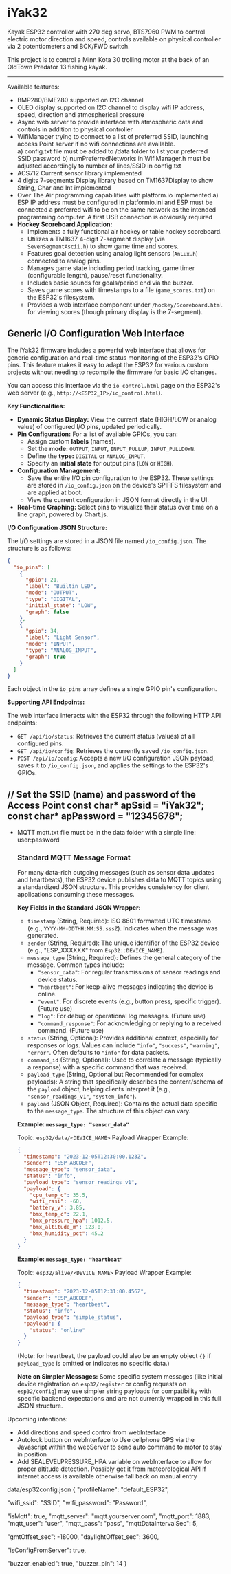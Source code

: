 # iYak32

Kayak ESP32 controller with 270 deg servo, BTS7960 PWM to control electric motor direction and speed, controls available on physical controller via 2 potentiometers and BCK/FWD switch.

This project is to control a Minn Kota 30 trolling motor at the back of an OldTown Predator 13 fishing kayak.



-------------------------------------------------------------------------------



Available features:
- BMP280/BME280 supported on I2C channel
- OLED display supported on I2C channel to display wifi IP address, speed, direction and atmospherical pressure
- Async web server to provide interface with atmospheric data and controls in addition to physical controller
- WifiManager trying to connect to a list of preferred SSID, launching access Point server if no wifi connections are available.  
    a) config.txt file must be added to /data folder to list your preferred SSID:password 
    b) numPreferredNetworks in WifiManager.h must be adjusted accordingly to number of lines/SSID in config.txt
- ACS712 Current sensor library implemented
- 4 digits 7-segments Display library based on TM1637Display to show String, Char and Int implemented  
- Over The Air programming capabilities with platform.io implemented
    a) ESP IP address must be configured in platformio.ini and ESP must be connected a preferred wifi to be on the same network as the intended programming computer.  A first USB connection is obviously required  
- **Hockey Scoreboard Application:**
    - Implements a fully functional air hockey or table hockey scoreboard.
    - Utilizes a TM1637 4-digit 7-segment display (via `SevenSegmentAscii.h`) to show game time and scores.
    - Features goal detection using analog light sensors (`AnLux.h`) connected to analog pins.
    - Manages game state including period tracking, game timer (configurable length), pause/reset functionality.
    - Includes basic sounds for goals/period end via the buzzer.
    - Saves game scores with timestamps to a file (`game_scores.txt`) on the ESP32's filesystem.
    - Provides a web interface component under `/hockey/Scoreboard.html` for viewing scores (though primary display is the 7-segment).

## Generic I/O Configuration Web Interface

The iYak32 firmware includes a powerful web interface that allows for generic configuration and real-time status monitoring of the ESP32's GPIO pins. This feature makes it easy to adapt the ESP32 for various custom projects without needing to recompile the firmware for basic I/O changes.

You can access this interface via the `io_control.html` page on the ESP32's web server (e.g., `http://<ESP32_IP>/io_control.html`).

**Key Functionalities:**

*   **Dynamic Status Display:** View the current state (HIGH/LOW or analog value) of configured I/O pins, updated periodically.
*   **Pin Configuration:** For a list of available GPIOs, you can:
    *   Assign custom **labels** (names).
    *   Set the **mode:** `OUTPUT`, `INPUT`, `INPUT_PULLUP`, `INPUT_PULLDOWN`.
    *   Define the **type:** `DIGITAL` or `ANALOG_INPUT`.
    *   Specify an **initial state** for output pins (`LOW` or `HIGH`).
*   **Configuration Management:**
    *   Save the entire I/O pin configuration to the ESP32. These settings are stored in `/io_config.json` on the device's SPIFFS filesystem and are applied at boot.
    *   View the current configuration in JSON format directly in the UI.
*   **Real-time Graphing:** Select pins to visualize their status over time on a line graph, powered by Chart.js.

**I/O Configuration JSON Structure:**

The I/O settings are stored in a JSON file named `/io_config.json`. The structure is as follows:

```json
{
  "io_pins": [
    {
      "gpio": 21,
      "label": "Builtin LED",
      "mode": "OUTPUT",
      "type": "DIGITAL",
      "initial_state": "LOW",
      "graph": false
    },
    {
      "gpio": 34,
      "label": "Light Sensor",
      "mode": "INPUT",
      "type": "ANALOG_INPUT",
      "graph": true
    }
  ]
}
```
Each object in the `io_pins` array defines a single GPIO pin's configuration.

**Supporting API Endpoints:**

The web interface interacts with the ESP32 through the following HTTP API endpoints:

*   `GET /api/io/status`: Retrieves the current status (values) of all configured pins.
*   `GET /api/io/config`: Retrieves the currently saved `/io_config.json`.
*   `POST /api/io/config`: Accepts a new I/O configuration JSON payload, saves it to `/io_config.json`, and applies the settings to the ESP32's GPIOs.



 // Set the SSID (name) and password of the Access Point
    const char* apSsid = "iYak32";
    const char* apPassword = "12345678";
-------------------------------------------------------------------------------

- MQTT
    mqtt.txt  file must be in the data folder with a simple line:
user:password

    ### Standard MQTT Message Format

    For many data-rich outgoing messages (such as sensor data updates and heartbeats), the ESP32 device publishes data to MQTT topics using a standardized JSON structure. This provides consistency for client applications consuming these messages.

    **Key Fields in the Standard JSON Wrapper:**

    *   `timestamp` (String, Required): ISO 8601 formatted UTC timestamp (e.g., `YYYY-MM-DDTHH:MM:SS.sssZ`). Indicates when the message was generated.
    *   `sender` (String, Required): The unique identifier of the ESP32 device (e.g., "ESP_XXXXXX" from `Esp32::DEVICE_NAME`).
    *   `message_type` (String, Required): Defines the general category of the message. Common types include:
        *   `"sensor_data"`: For regular transmissions of sensor readings and device status.
        *   `"heartbeat"`: For keep-alive messages indicating the device is online.
        *   `"event"`: For discrete events (e.g., button press, specific trigger). (Future use)
        *   `"log"`: For debug or operational log messages. (Future use)
        *   `"command_response"`: For acknowledging or replying to a received command. (Future use)
    *   `status` (String, Optional): Provides additional context, especially for responses or logs. Values can include `"info"`, `"success"`, `"warning"`, `"error"`. Often defaults to `"info"` for data packets.
    *   `command_id` (String, Optional): Used to correlate a message (typically a response) with a specific command that was received.
    *   `payload_type` (String, Optional but Recommended for complex payloads): A string that specifically describes the content/schema of the `payload` object, helping clients interpret it (e.g., `"sensor_readings_v1"`, `"system_info"`).
    *   `payload` (JSON Object, Required): Contains the actual data specific to the `message_type`. The structure of this object can vary.

    **Example: `message_type: "sensor_data"`**

    Topic: `esp32/data/<DEVICE_NAME>`
    Payload Wrapper Example:
    ```json
    {
      "timestamp": "2023-12-05T12:30:00.123Z",
      "sender": "ESP_ABCDEF",
      "message_type": "sensor_data",
      "status": "info",
      "payload_type": "sensor_readings_v1",
      "payload": {
        "cpu_temp_c": 35.5,
        "wifi_rssi": -60,
        "battery_v": 3.85,
        "bmx_temp_c": 22.1,
        "bmx_pressure_hpa": 1012.5,
        "bmx_altitude_m": 123.0,
        "bmx_humidity_pct": 45.2
      }
    }
    ```

    **Example: `message_type: "heartbeat"`**

    Topic: `esp32/alive/<DEVICE_NAME>`
    Payload Wrapper Example:
    ```json
    {
      "timestamp": "2023-12-05T12:31:00.456Z",
      "sender": "ESP_ABCDEF",
      "message_type": "heartbeat",
      "status": "info",
      "payload_type": "simple_status",
      "payload": {
        "status": "online"
      }
    }
    ```
    (Note: for heartbeat, the payload could also be an empty object `{}` if `payload_type` is omitted or indicates no specific data.)


    **Note on Simpler Messages:** Some specific system messages (like initial device registration on `esp32/register` or config requests on `esp32/config`) may use simpler string payloads for compatibility with specific backend expectations and are not currently wrapped in this full JSON structure.



Upcoming intentions:
- Add directions and speed control from webInterface
- Autolock button on webInterface to Use cellphone GPS via the Javascript within the webServer to send auto command to motor to stay in position 
- Add SEALEVELPRESSURE_HPA variable on webInterface to allow for proper altitude detection.  Possibly get it from meteorological API if internet access is available otherwise fall back on manual entry




data/esp32config.json
{
  "profileName": "default_ESP32",
  
  "wifi_ssid": "SSID",
  "wifi_password": "Password",
  
  "isMqtt": true,
  "mqtt_server": "mqtt.yourserver.com",
  "mqtt_port": 1883,
  "mqtt_user": "user",
  "mqtt_pass": "pass",
  "mqttDataIntervalSec": 5,
  
  "gmtOffset_sec": -18000,
  "daylightOffset_sec": 3600,
  
  "isConfigFromServer": true,
  
  "buzzer_enabled": true,
  "buzzer_pin": 14
}
